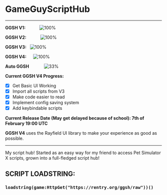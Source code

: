 # GameGuyScriptHub
------------------------------------------------------------------------------------
**GGSH V1:**            ![100%](https://progress-bar.dev/100/?title=deprecated)

**GGSH V2:**            ![100%](https://progress-bar.dev/100/?title=deprecated)

**GGSH V3:**   ![100%](https://progress-bar.dev/100/?title=no major updates)

**GGSH V4:**      ![100%](https://progress-bar.dev/100/?title=released)

**Auto GGSH**             ![33%](https://progress-bar.dev/33/?title=on hold)

**Current GGSH V4 Progress:**
- [x] Get Basic UI Working
- [x] Import all scripts from V3
- [x] Make code easier to read
- [x] Implement config saving system
- [x] Add keybindable scripts

**Current Release Date (May get delayed because of school): 7th of February 19:00 UTC**

**GGSH V4** uses the Rayfield UI library to make your experience as good as possible.
- -----------------------------------------------------------------------------------
My script hub! Started as an easy way for my friend to access Pet Simulator X scripts, grown into a full-fledged script hub!
## SCRIPT LOADSTRING:
### `loadstring(game:HttpGet("https://rentry.org/ggsh/raw"))()`

